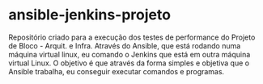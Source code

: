 # ansible-jenkins-projeto
Repositório criado para a execução dos testes de performance do Projeto de Bloco - Arquit. e Infra.
Através do Ansible, que está rodando numa máquina virtual linux, eu comando o Jenkins que está em outra máquina virtual Linux.
O objetivo é que através da forma simples e objetiva que o Ansible trabalha, eu conseguir executar comandos e programas.
